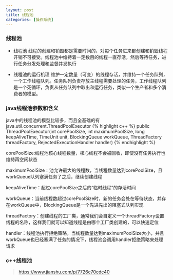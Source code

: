 ```yaml
---
layout: post
title: 线程池
categories: [操作系统]
---
```


### 线程池

* 线程池
线程的创建和销毁都是需要时间的，对每个任务进来都创建和销毁线程开销不可接受。线程池中维持着一定数目的线程一直存活，然后等待任务，进行任务分发处理和监督并发执行

* 线程池的运行机理
维护一定数量（可变）的线程存活，并维持一个任务队列，一个工作线程队列。任务队列负责存放主线程需要处理的任务，工作线程队列是一个死循环，负责从任务队列中取出和运行任务，类似一个生产者和多个消费者的模型。

### java线程池参数和含义

java中的线程池的模型比较多，而且全基础的有java.util.concurrent.ThreadPoolExecutor
{% highlight c++ %}
public ThreadPoolExecutor(int corePoolSize,
                          int maximumPoolSize,
                          long keepAliveTime,
                          TimeUnit unit,
                          BlockingQueue<Runnable> workQueue,
                          ThreadFactory threadFactory,
                          RejectedExecutionHandler handler)
{% endhighlight %}

corePoolSize:线程池核心线程数量，核心线程不会被回收，即使没有任务执行也维持再空闲状态

maximumPoolSize：池允许最大的线程数，当线程数量达到corePoolSize，且workQueue队列塞满任务了之后，继续创建线程

keepAliveTime：超过corePoolSize之后的“临时线程”的存活时间

workQueue：当前线程数超过corePoolSize时，新的任务会处在等待状态，并存在workQueue中，BlockingQueue是一个先进先出的阻塞式队列实现

threadFactory：创建线程的工厂类，通常我们会自定义一个threadFactory设置线程的名称，这样我们就可以知道线程是由哪个工厂类创建的，可以快速定位

handler：线程池执行拒绝策略，当线程数量达到maximumPoolSize大小，并且workQueue也已经塞满了任务的情况下，线程池会调用handler拒绝策略来处理请求

### c++线程池



>https://www.jianshu.com/p/7726c70cdc40
